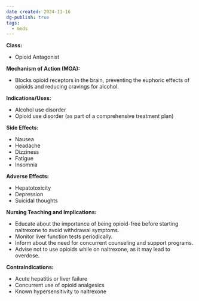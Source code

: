 ```yaml
---
date created: 2024-11-16
dg-publish: true
tags:
  - meds
---
```

**Class:**
- Opioid Antagonist

**Mechanism of Action (MOA):**
- Blocks opioid receptors in the brain, preventing the euphoric effects of opioids and reducing cravings for alcohol.

**Indications/Uses:**
- Alcohol use disorder
- Opioid use disorder (as part of a comprehensive treatment plan)

**Side Effects:**
- Nausea
- Headache
- Dizziness
- Fatigue
- Insomnia

**Adverse Effects:**
- Hepatotoxicity
- Depression
- Suicidal thoughts

**Nursing Teaching and Implications:**
- Educate about the importance of being opioid-free before starting naltrexone to avoid withdrawal symptoms.
- Monitor liver function tests periodically.
- Inform about the need for concurrent counseling and support programs.
- Advise not to use opioids while on naltrexone, as it may lead to overdose.

**Contraindications:**
- Acute hepatitis or liver failure
- Concurrent use of opioid analgesics
- Known hypersensitivity to naltrexone